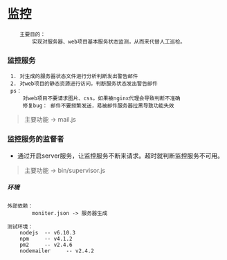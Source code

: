# 监控
        主要目的：
            实现对服务器、web项目基本服务状态监测，从而来代替人工巡检。
###  监控服务
     1. 对生成的服务器状态文件进行分析判断发出警告邮件
     2. 对web项目的静态资源进行访问，判断服务状态发出警告邮件
     ps：
         对web项目不要请求图片、css。如果被nginx代理会导致判断不准确
         修复bug： 邮件不要频繁发送，易被邮件服务器拉黑导致功能失效
> 主要功能 -> mail.js
### 监控服务的监督者
* 通过开启server服务，让监控服务不断来请求。超时就判断监控服务不可用。
> 主要功能 -> bin/supervisor.js

##### 环境
    外部依赖：
            moniter.json -> 服务器生成

    测试环境：
        nodejs  -- v6.10.3
        npm     -- v4.1.2
        pm2     -- v2.4.6
        nodemailer     -- v2.4.2



